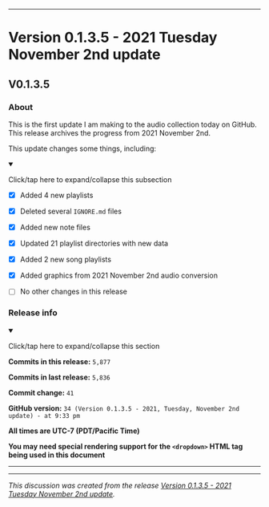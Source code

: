 
***

# Version 0.1.3.5 - 2021 Tuesday November 2nd update

## V0.1.3.5

### About

This is the first update I am making to the audio collection today on GitHub. This release archives the progress from 2021 November 2nd.

This update changes some things, including:

<details open><summary><p>Click/tap here to expand/collapse this subsection</p></summary>

- [x] Added 4 new playlists

- [x] Deleted several `IGNORE.md` files

- [x] Added new note files

- [x] Updated 21 playlist directories with new data

- [x] Added 2 new song playlists

- [x] Added graphics from 2021 November 2nd audio conversion

- [ ] No other changes in this release

</details>

### Release info

<details open><summary><p>Click/tap here to expand/collapse this section</p></summary>

**Commits in this release:** `5,877`

**Commits in last release:** `5,836`

**Commit change:** `41`

**GitHub version:** `34 (Version 0.1.3.5 - 2021, Tuesday, November 2nd update) - at 9:33 pm`

**All times are UTC-7 (PDT/Pacific Time)**

**You may need special rendering support for the `<dropdown>` HTML tag being used in this document**

</details>

***


<hr /><em>This discussion was created from the release <a href='https://github.com/seanpm2001/SeansAudioDB/releases/tag/V0.1.3.5'>Version 0.1.3.5 - 2021 Tuesday November 2nd update</a>.</em>

